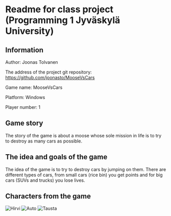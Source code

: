 # Readme for class project (Programming 1 Jyväskylä University)



## Information 

Author: Joonas Tolvanen

The address of the project git repository: <https://github.com/joonasto/MooseVsCars> 

Game name: MooseVsCars

Platform: Windows

Player number: 1

## Game story

The story of the game is about a moose whose sole mission in life is to try to destroy as many cars as possible.

## The idea and goals of the game


The idea of ​​the game is to try to destroy cars by jumping on them. There are different types of cars, from small cars
(rice bin) you get points and for big cars (SUVs and trucks) you lose lives.

## Characters from the game



![Hirvi](hirvimalli1.jpg "Pixelart tyylillä tehty hirvi")
![Auto](riisikippo.jpg "Yksi autoista, jonka tuhoamalla saat pisteitä")
![Tausta](tausta1.jpg "Pelin tausta")

